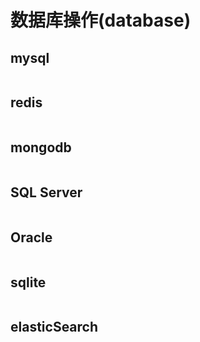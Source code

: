 # 数据库操作(database)
## mysql
```python

```

## redis
```python

```

## mongodb
```python

```

## SQL Server
```python

```
## Oracle
```python

```
## sqlite
```python

```

## elasticSearch
```python

```